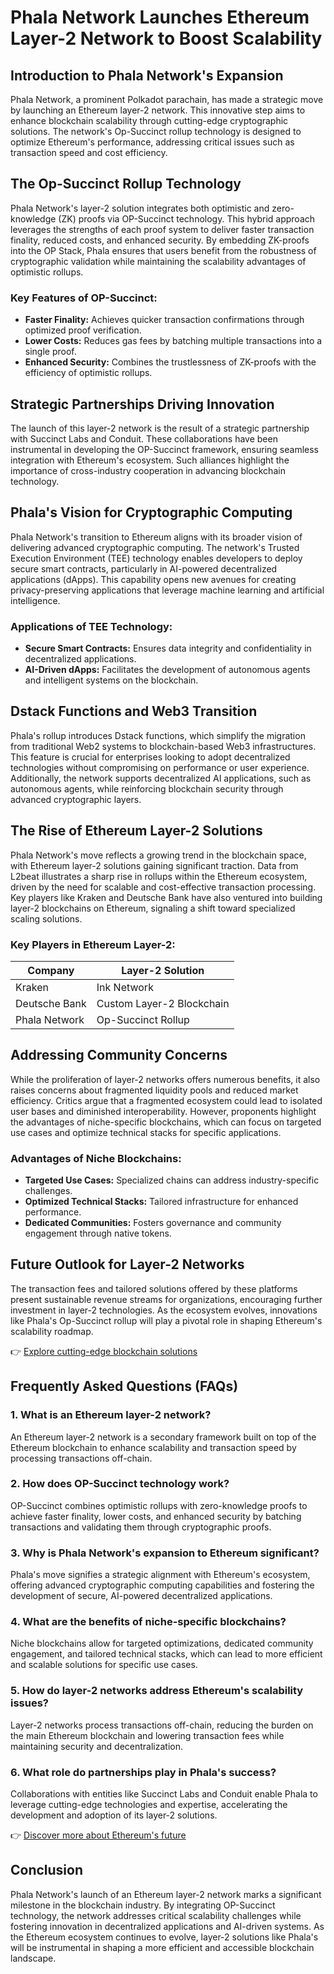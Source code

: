 # Phala Network Launches Ethereum Layer-2 Network to Boost Scalability

## Introduction to Phala Network's Expansion

Phala Network, a prominent Polkadot parachain, has made a strategic move by launching an Ethereum layer-2 network. This innovative step aims to enhance blockchain scalability through cutting-edge cryptographic solutions. The network's Op-Succinct rollup technology is designed to optimize Ethereum's performance, addressing critical issues such as transaction speed and cost efficiency.

## The Op-Succinct Rollup Technology

Phala Network's layer-2 solution integrates both optimistic and zero-knowledge (ZK) proofs via OP-Succinct technology. This hybrid approach leverages the strengths of each proof system to deliver faster transaction finality, reduced costs, and enhanced security. By embedding ZK-proofs into the OP Stack, Phala ensures that users benefit from the robustness of cryptographic validation while maintaining the scalability advantages of optimistic rollups.

### Key Features of OP-Succinct:
- **Faster Finality:** Achieves quicker transaction confirmations through optimized proof verification.
- **Lower Costs:** Reduces gas fees by batching multiple transactions into a single proof.
- **Enhanced Security:** Combines the trustlessness of ZK-proofs with the efficiency of optimistic rollups.

## Strategic Partnerships Driving Innovation

The launch of this layer-2 network is the result of a strategic partnership with Succinct Labs and Conduit. These collaborations have been instrumental in developing the OP-Succinct framework, ensuring seamless integration with Ethereum's ecosystem. Such alliances highlight the importance of cross-industry cooperation in advancing blockchain technology.

## Phala's Vision for Cryptographic Computing

Phala Network's transition to Ethereum aligns with its broader vision of delivering advanced cryptographic computing. The network's Trusted Execution Environment (TEE) technology enables developers to deploy secure smart contracts, particularly in AI-powered decentralized applications (dApps). This capability opens new avenues for creating privacy-preserving applications that leverage machine learning and artificial intelligence.

### Applications of TEE Technology:
- **Secure Smart Contracts:** Ensures data integrity and confidentiality in decentralized applications.
- **AI-Driven dApps:** Facilitates the development of autonomous agents and intelligent systems on the blockchain.

## Dstack Functions and Web3 Transition

Phala's rollup introduces Dstack functions, which simplify the migration from traditional Web2 systems to blockchain-based Web3 infrastructures. This feature is crucial for enterprises looking to adopt decentralized technologies without compromising on performance or user experience. Additionally, the network supports decentralized AI applications, such as autonomous agents, while reinforcing blockchain security through advanced cryptographic layers.

## The Rise of Ethereum Layer-2 Solutions

Phala Network's move reflects a growing trend in the blockchain space, with Ethereum layer-2 solutions gaining significant traction. Data from L2beat illustrates a sharp rise in rollups within the Ethereum ecosystem, driven by the need for scalable and cost-effective transaction processing. Key players like Kraken and Deutsche Bank have also ventured into building layer-2 blockchains on Ethereum, signaling a shift toward specialized scaling solutions.

### Key Players in Ethereum Layer-2:
| Company          | Layer-2 Solution          |
|------------------|---------------------------|
| Kraken           | Ink Network               |
| Deutsche Bank    | Custom Layer-2 Blockchain |
| Phala Network    | Op-Succinct Rollup        |

## Addressing Community Concerns

While the proliferation of layer-2 networks offers numerous benefits, it also raises concerns about fragmented liquidity pools and reduced market efficiency. Critics argue that a fragmented ecosystem could lead to isolated user bases and diminished interoperability. However, proponents highlight the advantages of niche-specific blockchains, which can focus on targeted use cases and optimize technical stacks for specific applications.

### Advantages of Niche Blockchains:
- **Targeted Use Cases:** Specialized chains can address industry-specific challenges.
- **Optimized Technical Stacks:** Tailored infrastructure for enhanced performance.
- **Dedicated Communities:** Fosters governance and community engagement through native tokens.

## Future Outlook for Layer-2 Networks

The transaction fees and tailored solutions offered by these platforms present sustainable revenue streams for organizations, encouraging further investment in layer-2 technologies. As the ecosystem evolves, innovations like Phala's Op-Succinct rollup will play a pivotal role in shaping Ethereum's scalability roadmap.

👉 [Explore cutting-edge blockchain solutions](https://bit.ly/okx-bonus)

## Frequently Asked Questions (FAQs)

### 1. What is an Ethereum layer-2 network?
An Ethereum layer-2 network is a secondary framework built on top of the Ethereum blockchain to enhance scalability and transaction speed by processing transactions off-chain.

### 2. How does OP-Succinct technology work?
OP-Succinct combines optimistic rollups with zero-knowledge proofs to achieve faster finality, lower costs, and enhanced security by batching transactions and validating them through cryptographic proofs.

### 3. Why is Phala Network's expansion to Ethereum significant?
Phala's move signifies a strategic alignment with Ethereum's ecosystem, offering advanced cryptographic computing capabilities and fostering the development of secure, AI-powered decentralized applications.

### 4. What are the benefits of niche-specific blockchains?
Niche blockchains allow for targeted optimizations, dedicated community engagement, and tailored technical stacks, which can lead to more efficient and scalable solutions for specific use cases.

### 5. How do layer-2 networks address Ethereum's scalability issues?
Layer-2 networks process transactions off-chain, reducing the burden on the main Ethereum blockchain and lowering transaction fees while maintaining security and decentralization.

### 6. What role do partnerships play in Phala's success?
Collaborations with entities like Succinct Labs and Conduit enable Phala to leverage cutting-edge technologies and expertise, accelerating the development and adoption of its layer-2 solutions.

👉 [Discover more about Ethereum's future](https://bit.ly/okx-bonus)

## Conclusion

Phala Network's launch of an Ethereum layer-2 network marks a significant milestone in the blockchain industry. By integrating OP-Succinct technology, the network addresses critical scalability challenges while fostering innovation in decentralized applications and AI-driven systems. As the Ethereum ecosystem continues to evolve, layer-2 solutions like Phala's will be instrumental in shaping a more efficient and accessible blockchain landscape.